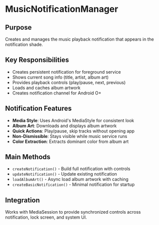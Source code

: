 # MusicNotificationManager

## Purpose
Creates and manages the music playback notification that appears in the notification shade.

## Key Responsibilities
- Creates persistent notification for foreground service
- Shows current song info (title, artist, album art)
- Provides playback controls (play/pause, next, previous)
- Loads and caches album artwork
- Creates notification channel for Android O+

## Notification Features
- **Media Style**: Uses Android's MediaStyle for consistent look
- **Album Art**: Downloads and displays album artwork
- **Quick Actions**: Play/pause, skip tracks without opening app
- **Non-Dismissible**: Stays visible while music service runs
- **Color Extraction**: Extracts dominant color from album art

## Main Methods
- `createNotification()` - Build full notification with controls
- `updateNotification()` - Update existing notification
- `loadAlbumArt()` - Async load album artwork with caching
- `createBasicNotification()` - Minimal notification for startup

## Integration
Works with MediaSession to provide synchronized controls across notification, lock screen, and system UI. 